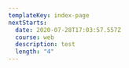 ```yaml
---
templateKey: index-page
nextStarts:
  date: 2020-07-28T17:03:57.557Z
  course: web
  description: test
  length: "4"
---
```

